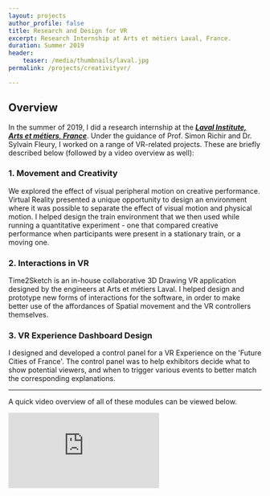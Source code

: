 ```yaml
---
layout: projects
author_profile: false
title: Research and Design for VR
excerpt: Research Internship at Arts et métiers Laval, France.
duration: Summer 2019
header:
    teaser: /media/thumbnails/laval.jpg
permalink: /projects/creativityvr/

---
```


## Overview
In the summer of 2019, I did a research internship at the [***Laval Institute, Arts et métiers, France***](https://artsetmetiers.fr/en/institut/laval). Under the guidance of Prof. Simon Richir and Dr. Sylvain Fleury, I worked on a range of VR-related projects. These are briefly described below (followed by a video overview as well): 

### 1. Movement and Creativity
We explored the effect of visual peripheral motion on creative performance. Virtual Reality presented a unique opportunity to design an environment where it was possible to separate the effect of visual motion and physical motion. I helped design the train environment that we then used while running a quantitative experiment - one that compared creative performance when participants were present in a stationary train, or a moving one.

### 2. Interactions in VR
Time2Sketch is an in-house collaborative 3D Drawing VR application designed by the engineers at Arts et métiers Laval. I helped design and prototype new forms of interactions for the software, in order to make better use of the affordances of Spatial movement and the VR controllers themselves. 

### 3. VR Experience Dashboard Design
I designed and developed a control panel for a VR Experience on the 'Future Cities of France'. The control panel was to help exhibitors decide what to show potential viewers, and when to trigger various events to better match the corresponding explanations.

---

A quick video overview of all of these modules can be viewed below.

<iframe class = "video" src="https://www.youtube.com/embed/AYCyLVIs5e8" frameborder="0" allow="accelerometer; autoplay; encrypted-media; gyroscope; picture-in-picture" allowfullscreen></iframe>

